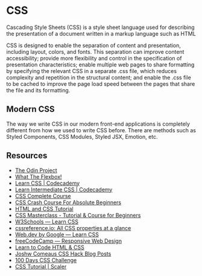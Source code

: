 # CSS

Cascading Style Sheets (CSS) is a style sheet language used for describing the presentation of a document written in a markup language such as HTML

CSS is designed to enable the separation of content and presentation, including layout, colors, and fonts. This separation can improve content accessibility; provide more flexibility and control in the specification of presentation characteristics; enable multiple web pages to share formatting by specifying the relevant CSS in a separate .css file, which reduces complexity and repetition in the structural content; and enable the .css file to be cached to improve the page load speed between the pages that share the file and its formatting.

## Modern CSS

The way we write CSS in our modern front-end applications is completely different from how we used to write CSS before. There are methods such as Styled Components, CSS Modules, Styled JSX, Emotion, etc.

## Resources

- [The Odin Project](https://www.theodinproject.com//)
- [What The Flexbox!](https://flexbox.io/)
- [Learn CSS | Codecademy](https://www.codecademy.com/learn/learn-css)
- [Learn Intermediate CSS | Codecademy](https://www.codecademy.com/learn/learn-intermediate-css)
- [CSS Complete Course](https://youtu.be/n4R2E7O-Ngo)
- [CSS Crash Course For Absolute Beginners](https://www.youtube.com/watch?v=yfoY53QXEnI)
- [HTML and CSS Tutorial](https://www.youtube.com/watch?v=D-h8L5hgW-w)
- [CSS Masterclass - Tutorial & Course for Beginners](https://www.youtube.com/watch?v=FqmB-Zj2-PA)
- [W3Schools — Learn CSS](https://www.w3schools.com/css/)
- [cssreference.io: All CSS properties at a glance](https://cssreference.io/)
- [Web.dev by Google — Learn CSS](https://web.dev/learn/css/)
- [freeCodeCamp — Responsive Web Design](https://www.freecodecamp.org/learn/responsive-web-design/)
- [Learn to Code HTML & CSS](https://learn.shayhowe.com/html-css/building-your-first-web-page/)
- [Joshw Comeaus CSS Hack Blog Posts](https://www.joshwcomeau.com/)
- [100 Days CSS Challenge](https://100dayscss.com)
- [CSS Tutorial | Scaler](https://www.scaler.com/topics/css)